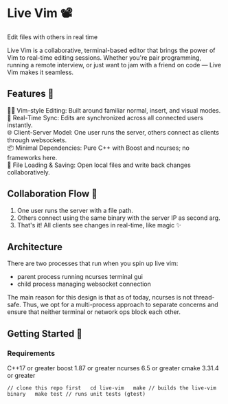 # Live Vim 📽️

Edit files with others in real time

Live Vim is a collaborative, terminal-based editor that brings the power of Vim to real-time editing sessions. Whether you're pair programming, running a remote interview, or just want to jam with a friend on code — Live Vim makes it seamless.

## Features 📝

🧑‍💻 Vim-style Editing: Built around familiar normal, insert, and visual modes.  
🔁 Real-Time Sync: Edits are synchronized across all connected users instantly.  
🌐 Client-Server Model: One user runs the server, others connect as clients through websockets.  
📦 Minimal Dependencies: Pure C++ with Boost and ncurses; no frameworks here.  
📄 File Loading & Saving: Open local files and write back changes collaboratively.

## Collaboration Flow 👥

1. One user runs the server with a file path.
2. Others connect using the same binary with the server IP as second arg.
3. That's it! All clients see changes in real-time, like magic ✨

## Architecture

There are two processes that run when you spin up live vim:

- parent process running ncurses terminal gui
- child process managing websocket connection

The main reason for this design is that as of today, ncurses is not thread-safe. Thus, we opt for a multi-process approach to separate concerns and ensure that neither terminal or network ops block each other.

## Getting Started 🧪

### Requirements

C++17 or greater
boost 1.87 or greater
ncurses 6.5 or greater
cmake 3.31.4 or greater

`// clone this repo first  
cd live-vim  
make // builds the live-vim binary  
make test // runs unit tests (gtest)  
`
